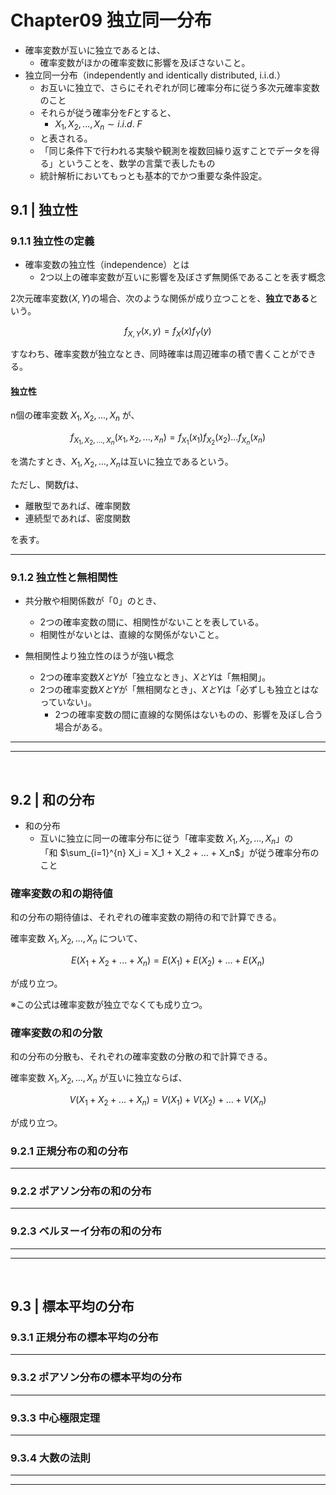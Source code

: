 # Chapter09 独立同一分布

- 確率変数が互いに独立であるとは、
  - 確率変数がほかの確率変数に影響を及ぼさないこと。
- 独立同一分布（independently and identically distributed, i.i.d.）
  - お互いに独立で、さらにそれぞれが同じ確率分布に従う多次元確率変数のこと
  - それらが従う確率分を$F$とすると、
    - $X_1, X_2, ..., X_n \sim {i.i.d.} ~ F$
  - と表される。
  - 「同じ条件下で行われる実験や観測を複数回繰り返すことでデータを得る」ということを、数学の言葉で表したもの
  - 統計解析においてもっとも基本的でかつ重要な条件設定。

## 9.1 | 独立性

### 9.1.1 独立性の定義

- 確率変数の独立性（independence）とは
  - 2つ以上の確率変数が互いに影響を及ぼさず無関係であることを表す概念

2次元確率変数$(X, Y)$の場合、次のような関係が成り立つことを、**独立である**という。

$$
f_{X, Y}(x, y) = f_X(x)f_Y(y)
$$

すなわち、確率変数が独立なとき、同時確率は周辺確率の積で書くことができる。

#### 独立性

n個の確率変数 $X_1, X_2, ..., X_n$ が、

$$
f_{X_1, X_2, ..., X_n}(x_1, x_2, ..., x_n) =
f_{X_1}(x_1)f_{X_2}(x_2)...f_{X_n}(x_n)
$$

を満たすとき、$X_1, X_2, ..., X_n$は互いに独立であるという。

ただし、関数$f$は、

- 離散型であれば、確率関数
- 連続型であれば、密度関数

を表す。

---

### 9.1.2 独立性と無相関性

- 共分散や相関係数が「0」のとき、
  - 2つの確率変数の間に、相関性がないことを表している。
  - 相関性がないとは、直線的な関係がないこと。

- 無相関性より独立性のほうが強い概念
  - 2つの確率変数$XとY$が「独立なとき」、$XとY$は「無相関」。
  - 2つの確率変数$XとY$が「無相関なとき」、$XとY$は「必ずしも独立とはなっていない」。
    - 2つの確率変数の間に直線的な関係はないものの、影響を及ぼし合う場合がある。

---
---

&nbsp;

## 9.2 | 和の分布

- 和の分布
  - 互いに独立に同一の確率分布に従う「確率変数 $X_1, X_2, ..., X_n$」の<br>
  「和 $\sum_{i=1}^{n} X_i = X_1 + X_2 + ... + X_n$」が従う確率分布のこと

### 確率変数の和の期待値

和の分布の期待値は、それぞれの確率変数の期待の和で計算できる。

確率変数 $X_1, X_2, ..., X_n$ について、

$$
E(X_1 + X_2 + ... + X_n) = E(X_1) + E(X_2) + ... + E(X_n)
$$

が成り立つ。

※この公式は確率変数が独立でなくても成り立つ。

### 確率変数の和の分散

和の分布の分散も、それぞれの確率変数の分散の和で計算できる。

確率変数 $X_1, X_2, ..., X_n$ が互いに独立ならば、

$$
V(X_1 + X_2 + ... + X_n) = V(X_1) + V(X_2) + ... + V(X_n)
$$

が成り立つ。

### 9.2.1 正規分布の和の分布

---

### 9.2.2 ポアソン分布の和の分布

---

### 9.2.3 ベルヌーイ分布の和の分布

---
---

&nbsp;

## 9.3 | 標本平均の分布

### 9.3.1 正規分布の標本平均の分布

---

### 9.3.2 ポアソン分布の標本平均の分布

---

### 9.3.3 中心極限定理

---

### 9.3.4 大数の法則

---
---

&nbsp;
